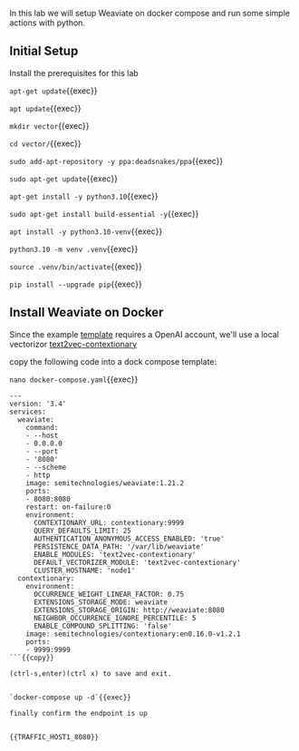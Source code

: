 In this lab we will setup Weaviate on docker compose and run some simple actions with python.


## Initial Setup

Install the prerequisites for this lab

`apt-get update`{{exec}}

`apt update`{{exec}}

`mkdir vector`{{exec}}

`cd vector/`{{exec}}

`sudo add-apt-repository -y ppa:deadsnakes/ppa`{{exec}}

`sudo apt-get update`{{exec}}

`apt-get install -y python3.10`{{exec}}

`sudo apt-get install build-essential -y`{{exec}}

`apt install -y python3.10-venv`{{exec}}

`python3.10 -m venv .venv`{{exec}}

`source .venv/bin/activate`{{exec}}

`pip install --upgrade pip`{{exec}}



## Install Weaviate on Docker

Since the example [template](https://weaviate.io/downloads/docker-templates/docker-compose-core.yml) requires a OpenAI account,  we'll use a local vectorizor [text2vec-contextionary](https://weaviate.io/developers/weaviate/modules/retriever-vectorizer-modules/text2vec-contextionary)

copy the following code into a dock compose template:

`nano docker-compose.yaml`{{exec}}

```
---
version: '3.4'
services:
  weaviate:
    command:
    - --host
    - 0.0.0.0
    - --port
    - '8080'
    - --scheme
    - http
    image: semitechnologies/weaviate:1.21.2
    ports:
    - 8080:8080
    restart: on-failure:0
    environment:
      CONTEXTIONARY_URL: contextionary:9999
      QUERY_DEFAULTS_LIMIT: 25
      AUTHENTICATION_ANONYMOUS_ACCESS_ENABLED: 'true'
      PERSISTENCE_DATA_PATH: '/var/lib/weaviate'
      ENABLE_MODULES: 'text2vec-contextionary'
      DEFAULT_VECTORIZER_MODULE: 'text2vec-contextionary'
      CLUSTER_HOSTNAME: 'node1'
  contextionary:
    environment:
      OCCURRENCE_WEIGHT_LINEAR_FACTOR: 0.75
      EXTENSIONS_STORAGE_MODE: weaviate
      EXTENSIONS_STORAGE_ORIGIN: http://weaviate:8080
      NEIGHBOR_OCCURRENCE_IGNORE_PERCENTILE: 5
      ENABLE_COMPOUND_SPLITTING: 'false'
    image: semitechnologies/contextionary:en0.16.0-v1.2.1
    ports:
    - 9999:9999
```{{copy}}

(ctrl-s,enter)(ctrl x) to save and exit.


`docker-compose up -d`{{exec}}

finally confirm the endpoint is up


{{TRAFFIC_HOST1_8080}}  

